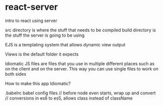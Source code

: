 # react-server
intro to react using server

src directory is where the stuff that needs to be compiled
build directory is the stuff the server is going to be using

EJS is a templating system that allows dynamic view output

Views is the default folder it expects

Idiomatic JS files are files that you use in multiple different places such as
on the client and on the server.
This way you can use single files to work on both sides

How to make this app Idiomatic?


.babelrc
babel config files
// before node even starts, wrap up and convert
// conversions in es6 to es5, allows class instead of className
